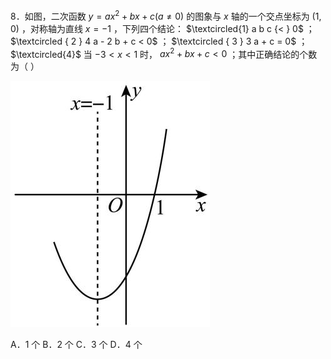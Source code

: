 8．如图，二次函数 $y = a x ^ { 2 } + b x + c \left( a \neq 0 \right)$ 的图象与 $x$ 轴的一个交点坐标为 $\left( 1 , 0 \right)$ ，对称轴为直线 $x { = } - 1$ ，下列四个结论： $\textcircled{1} a b c {< } 0$ ； $\textcircled { 2 } 4 a - 2 b + c < 0$ ； $\textcircled { 3 } 3 a + c = 0$ ； $\textcircled{4}$ 当 $- 3 < x < 1$ 时， $a x ^ { 2 } + b x + c < 0$ ；其中正确结论的个数为（ ）

![](<../../qs_image_DB/专题3-4__二次函数选填压轴7类常考热点问题（解析版）_/b01437a08a11d03a7ad72c677b97f9c64248a64f1b02aba51a81d50a34087b3d.jpg>)

A．1 个 B．2 个 C．3 个 D．4 个
